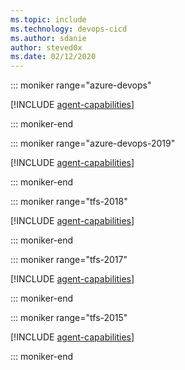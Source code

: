 ```yaml
---
ms.topic: include
ms.technology: devops-cicd
ms.author: sdanie
author: steved0x
ms.date: 02/12/2020
---
```


::: moniker range="azure-devops"

[!INCLUDE [agent-capabilities](agent-capabilities-tab/agent-capabilities-tab.md)]

::: moniker-end

::: moniker range="azure-devops-2019"

[!INCLUDE [agent-capabilities](agent-capabilities-tab/agent-capabilities-tab-server-2019.md)]

::: moniker-end

::: moniker range="tfs-2018"

[!INCLUDE [agent-capabilities](agent-capabilities-tab/agent-capabilities-tab-tfs-2018.md)]

::: moniker-end

::: moniker range="tfs-2017"

[!INCLUDE [agent-capabilities](agent-capabilities-tab/agent-capabilities-tab-tfs-2017.md)]

::: moniker-end

::: moniker range="tfs-2015"

[!INCLUDE [agent-capabilities](agent-capabilities-tab/agent-capabilities-tab-tfs-2015.md)]

::: moniker-end